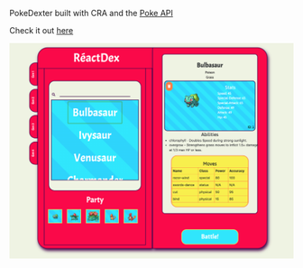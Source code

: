 PokeDexter built with CRA and the [Poke API](https://pokeapi.co/)

Check it out [here](https://reactedex.com)

![](screenshot.png)




